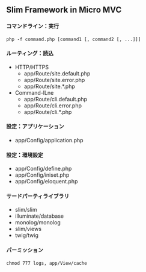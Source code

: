 Slim Framework in Micro MVC
----

#### コマンドライン：実行
```
php -f command.php [command1 [, command2 [, ...]]]
```


#### ルーティング：読込
+ HTTP/HTTPS
	+ app/Route/site.default.php
	+ app/Route/site.error.php
	+ app/Route/site.*.php
+ Command-lLne
	+ app/Route/cli.default.php
	+ app/Route/cli.error.php
	+ app/Route/cli.*.php


#### 設定：アプリケーション
+ app/Config/application.php


#### 設定：環境設定
+ app/Config/define.php
+ app/Config/iniset.php
+ app/Config/eloquent.php


#### サードパーティライブラリ
+ slim/slim
+ illuminate/database
+ monolog/monolog
+ slim/views
+ twig/twig


#### パーミッション
```
chmod 777 logs, app/View/cache
```
